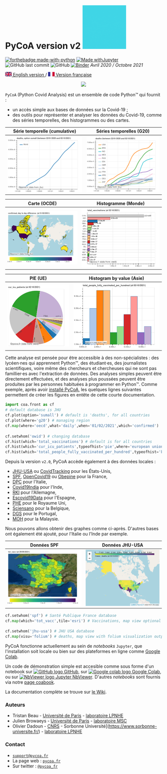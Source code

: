 #  PyCoA version v2 <img src="https://github.com/coa-project/coa-project.github.io/blob/main/fig/logo-anime.gif" width="140px" align=bottom > 

[![forthebadge made-with-python](http://ForTheBadge.com/images/badges/made-with-python.svg)](https://www.python.org/)
[![Made withJupyter](https://img.shields.io/badge/Made%20with-Jupyter-orange?style=for-the-badge&logo=Jupyter)](https://jupyter.org/try)
![GitHub last commit](https://img.shields.io/github/last-commit/pycoa/coa/dev?style=for-the-badge)
![GitHub](https://img.shields.io/github/license/pycoa/coa?style=for-the-badge)
[![Binder](https://mybinder.org/badge_logo.svg)](https://mybinder.org/v2/gh/coa-project/coadocker/HEAD)
_Avril 2020 / Octobre 2021_

[<img src="https://github.com/coa-project/coa-project.github.io/raw/main/fig/UK.png" height="14px" alt="UK flag"> English  version ](https://github.com/coa-project/pycoa)
/
[<img src="https://github.com/coa-project/coa-project.github.io/raw/main/fig/FR.png" height="14px" alt="FR flag"> Version française ](https://github.com/coa-project/pycoa/blob/main/README_FR.md)

<center>
<a href="https://github.com/coa-project/coa-project.github.io/raw/main/fig/mapFranceVariant.html" target="_blank"><img src="https://github.com/coa-project/coa-project.github.io/raw/main/fig/pycoa_v2.10_mapFranceVariant.html"></a>
</center>

`PyCoA` (Python Covid Analysis) est un ensemble de code Python™ qui fournit :
- un accès simple aux bases de données sur la Covid-19 ;
- des outils pour représenter et analyser les données du Covid-19, comme des séries temporelles, des histogrammes ou des cartes.

|Série temporelle (cumulative) | Séries temporelles (G20) |
|------------|-------------|
|<a href="https://github.com/coa-project/coa-project.github.io/raw/main/fig/pycoa_v2.10_plot_sumall.html" target="_blank"><img src="https://github.com/coa-project/coa-project.github.io/raw/main/fig/pycoa_v2.10_plot_sumall.png"></a>|<a href="https://github.com/coa-project/coa-project.github.io/raw/main/fig/pycoa_v2.10_plot_g20.html" target="_blank"><img src="https://github.com/coa-project/coa-project.github.io/raw/main/fig/pycoa_v2.10_plot_g20.png"></a>|

|Carte (OCDE) | Histogramme (Monde) | 
|------------|-------------|
|<a href="https://github.com/coa-project/coa-project.github.io/raw/main/fig/pycoa_v2.10_plot_oecd.html" target="_blank"><img src="https://github.com/coa-project/coa-project.github.io/raw/main/fig/pycoa_v2.10_plot_oecd.png"></a>|<a href="https://github.com/coa-project/coa-project.github.io/raw/main/fig/pycoa_v2.10_hist_bycountry.html" target="_blank"><img src="https://github.com/coa-project/coa-project.github.io/raw/main/fig/pycoa_v2.10_hist_bycountry.png"></a>|

|PIE (UE) | Histogram by value (Asie) |
|------------|-------------|
|<a href="https://github.com/coa-project/coa-project.github.io/raw/main/fig/pycoa_v2.10_pie.html" target="_blank"><img src="https://github.com/coa-project/coa-project.github.io/raw/main/fig/pycoa_v2.10_pie.png"></a>|<a href="https://github.com/coa-project/coa-project.github.io/raw/main/fig/pycoa_v2.10_histval.html" target="_blank"><img src="https://github.com/coa-project/coa-project.github.io/raw/main/fig/pycoa_v2.10_histval.png"></a>|

Cette analyse est pensée pour être accessible à des non-spécialistes : des lycéen·nes qui apprennent Python™, des étudiant·es, des journalistes scientifiques, voire même des chercheurs et chercheuses qui ne sont pas famillier·es avec l'extraction de données. Des analyses simples peuvent être directement effectuées, et des analyses plus poussées peuvent être produites par les personnes habituées à programmer en Python™. Comme exemple, après avoir <a href="https://github.com/coa-project/pycoa/wiki/FR:Install" target=_blank>installé PyCoA</a>, les quelques lignes suivantes permettent de créer les figures en entête de cette courte documentation.

```python
import coa.front as cf
# default database is JHU
cf.plot(option='sumall') # default is 'deaths', for all countries
cf.plot(where='g20') # managing region
cf.map(where='oecd',what='daily',when='01/02/2021',which='confirmed')

cf.setwhom('owid') # changing database
cf.hist(which='total_vaccinations') # default is for all countries
cf.hist(which='cur_icu_patients',typeofhist='pie',where='european union')
cf.hist(which='total_people_fully_vaccinated_per_hundred',typeofhist='byvalue',where='asia')
```
Depuis la version `v2.0`, PyCoA accède également à des données locales :
- [JHU-USA](https://coronavirus.jhu.edu/) ou [CovidTracking](https://covidtracking.com) pour les États-Unis, 
- [SPF](https://www.santepubliquefrance.fr/dossiers/coronavirus-covid-19), [OpenCovid19](https://github.com/opencovid19-fr) ou [Obepine](https://www.reseau-obepine.fr/donnees-ouvertes/) pour la France,
- [DPC](https://github.com/pcm-dpc/COVID-19) pour l'Italie,
- [Covid19India](https://api.covid19india.org) pour l'Inde,
- [RKI](https://github.com/jgehrcke/covid-19-germany-gae) pour l'Allemagne,
- [Escovid19Data](https://github.com/montera34/escovid19data) pour l'Espagne,
- [PHE](https://api.coronavirus.data.gov.uk) pour le Royaume Uni,
- [Sciensano](https://epistat.sciensano.be) pour la Belgique,
- [DGS](https://github.com/dssg-pt/covid19pt-data) pour le Portugal,
- [MOH](https://github.com/MoH-Malaysia) pour la Malaysie.

Nous pouvons allons obtenir des graphes comme ci-après. D'autres bases ont également été ajouté, pour l'Italie ou l'Inde par exemple.

|Données SPF | Données JHU-USA |
|------------|-------------|
|<a href="https://github.com/coa-project/coa-project.github.io/raw/main/fig/pycoa_v2.10_spf.html" target="_blank"><img src="https://github.com/coa-project/coa-project.github.io/raw/main/fig/pycoa_v2.10_spf.png" width=504></a>|<a href="https://github.com/coa-project/coa-project.github.io/raw/main/fig/pycoa_v2.10_jhu-usafolium.html" target="_blank"><img src="https://github.com/coa-project/coa-project.github.io/raw/main/fig/pycoa_v2.10_jhu-usafolium.png" width=504></a>|

```python
cf.setwhom('spf') # Santé Publique France database
cf.map(which='tot_vacc',tile='esri') # Vaccinations, map view optional tile 

cf.setwhom('jhu-usa') # JHU USA database
cf.map(visu='folium') # deaths, map view with folium visualization output
```

PyCoA fonctionne actuellement au sein de _notebooks_ `Jupyter`, que l'installation soit locale ou bien sur des plateformes en ligne comme <a href="https://colab.research.google.com/" target=_blank>Google Colab</a>.

Un code de démonstration simple est accesible comme sous forme d'un notebook sur <a href="https://github.com/coa-project/coabook/blob/master/demo_pycoa.ipynb" target=_blank ><img src="https://github.githubassets.com/images/modules/logos_page/GitHub-Mark.png" height="20" alt="GitHub logo" /> GitHub</a>, sur <a href="https://colab.research.google.com/github/coa-project/coabook/blob/master/demo_pycoa.ipynb" target=_blank ><img src="https://colab.research.google.com/img/colab_favicon_256px.png" height="20" alt="Google colab logo" /> Google Colab</a>, ou sur <a href="https://nbviewer.jupyter.org/github/coa-project/coabook/blob/master/demo_pycoa.ipynb" target=_blank ><img src="https://nbviewer.jupyter.org/static/img/nav_logo.svg" height="20" alt="NbViewer logo" /> Jupyter NbViewer</a>. D'autres _notebooks_ sont fournis via notre <a href="https://github.com/coa-project/coabook/blob/master/README.md" target=_blank >page coabook</a>.

La documentation complète se trouve sur <a href="https://github.com/coa-project/pycoa/wiki/FR:Home" target=_blank>le Wiki</a>.

### Auteurs

* Tristan Beau - [Université de Paris](http://u-paris.fr) - [laboratoire LPNHE](http://lpnhe.in2p3.fr/)
* Julien Browaeys - [Université de Paris](http://u-paris.fr) - [laboratoire MSC](http://www.msc.univ-paris-diderot.fr/)
* Olivier Dadoun - [CNRS](http://cnrs.fr) - Sorbonne Université](https://www.sorbonne-universite.fr/) - [laboratoire LPNHE](http://lpnhe.in2p3.fr/)

### Contact
* [`support@pycoa.fr`](mailto:support@pycoa.fr)
* La page web : [`pycoa.fr`](http://www.pycoa.fr/index_FR)
* Sur twitter : [`@pycoa_fr`](https://twitter.com/pycoa_fr)
